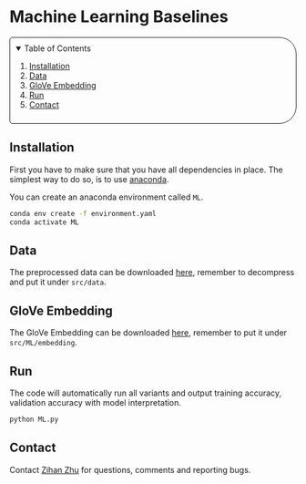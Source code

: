 # Machine Learning Baselines

<!-- TABLE OF CONTENTS -->
<details open="open" style='padding: 10px; border-radius:5px 30px 30px 5px; border-style: solid; border-width: 1px;'>
  <summary>Table of Contents</summary>
  <ol>
    <li>
      <a href="#installation">Installation</a>
    </li>
    <li>
      <a href="#data">Data</a>
    </li>
    <li>
      <a href="#glove-embedding">GloVe Embedding</a>
    </li>
    <li>
      <a href="#run">Run</a>
    </li>
    <li>
      <a href="#contact">Contact</a>
    </li>
  </ol>
</details>

## Installation

First you have to make sure that you have all dependencies in place.
The simplest way to do so, is to use [anaconda](https://www.anaconda.com/). 

You can create an anaconda environment called `ML`.
```bash
conda env create -f environment.yaml
conda activate ML
```

## Data
The preprocessed data can be downloaded [here](https://drive.google.com/file/d/1YNJAKRipuUkPN9yxvgkK9CMYcg6Ou_kQ/view?usp=sharing), remember to decompress and put it under `src/data`.

## GloVe Embedding
The GloVe Embedding can be downloaded [here](https://www.kaggle.com/datasets/bertcarremans/glovetwitter27b100dtxt/download?datasetVersionNumber=1), remember to put it under `src/ML/embedding`.

## Run
The code will automatically run all variants and output training accuracy, validation accuracy with model interpretation.

```bash
python ML.py
```

## Contact
Contact [Zihan Zhu](mailto:zihzhu@ethz.ch) for questions, comments and reporting bugs.